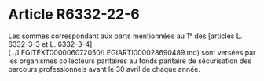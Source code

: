 # Article R6332-22-6

<p align="left">
  Les sommes correspondant aux parts mentionnées au 1° des [articles L. 6332-3-3 et L. 6332-3-4](../LEGITEXT000006072050/LEGIARTI000028690489.md) sont versées par les organismes collecteurs paritaires au fonds paritaire de sécurisation des parcours professionnels avant le 30 avril de chaque année.<br />
</p>